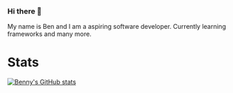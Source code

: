 ### Hi there 👋
My name is Ben and I am a aspiring software developer. Currently learning frameworks and many more.

# Stats
[![Benny's GitHub stats](https://github-readme-stats.vercel.app/api?username=bennygdev&count_private=true&show_icons=true&theme=vue-dark)](https://github.com/anuraghazra/github-readme-stats)
